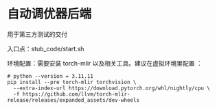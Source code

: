 # 自动调优器后端
用于第三方测试的交付   

入口点：stub_code/start.sh

环境配置：需要安装 torch-mlir 以及相关工具。建议在虚拟环境里配置 ：   
```shell
# python --version = 3.11.11
pip install --pre torch-mlir torchvision \
  --extra-index-url https://download.pytorch.org/whl/nightly/cpu \
  -f https://github.com/llvm/torch-mlir-release/releases/expanded_assets/dev-wheels

```